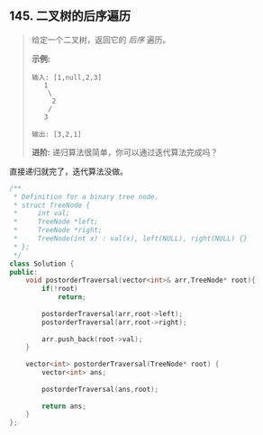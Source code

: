## 145. 二叉树的后序遍历



> 给定一个二叉树，返回它的 *后序* 遍历。
>
> **示例:**
>
> ```
> 输入: [1,null,2,3]  
>    1
>     \
>      2
>     /
>    3 
> 
> 输出: [3,2,1]
> ```
>
> **进阶:** 递归算法很简单，你可以通过迭代算法完成吗？



直接递归就完了，迭代算法没做。



```C++
/**
 * Definition for a binary tree node.
 * struct TreeNode {
 *     int val;
 *     TreeNode *left;
 *     TreeNode *right;
 *     TreeNode(int x) : val(x), left(NULL), right(NULL) {}
 * };
 */
class Solution {
public:
    void postorderTraversal(vector<int>& arr,TreeNode* root){
        if(!root)
            return;
        
        postorderTraversal(arr,root->left);
        postorderTraversal(arr,root->right);
        
        arr.push_back(root->val);
    }
    
    vector<int> postorderTraversal(TreeNode* root) {
        vector<int> ans;
        
        postorderTraversal(ans,root);
        
        return ans;
    }
};
```

